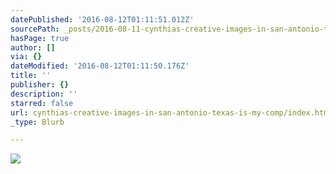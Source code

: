 ```yaml
---
datePublished: '2016-08-12T01:11:51.012Z'
sourcePath: _posts/2016-08-11-cynthias-creative-images-in-san-antonio-texas-is-my-comp.md
hasPage: true
author: []
via: {}
dateModified: '2016-08-12T01:11:50.176Z'
title: ''
publisher: {}
description: ''
starred: false
url: cynthias-creative-images-in-san-antonio-texas-is-my-comp/index.html
_type: Blurb

---
```

![](https://the-grid-user-content.s3-us-west-2.amazonaws.com/dd406fba-e65b-4b1f-bb4f-2ec59711227d.jpg)